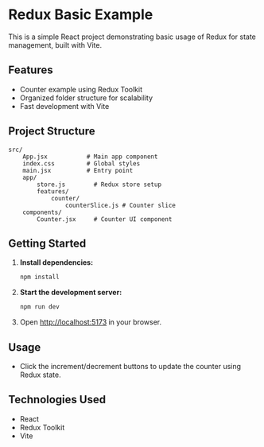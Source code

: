 # Redux Basic Example

This is a simple React project demonstrating basic usage of Redux for state management, built with Vite.

## Features
- Counter example using Redux Toolkit
- Organized folder structure for scalability
- Fast development with Vite

## Project Structure
```
src/
	App.jsx           # Main app component
	index.css         # Global styles
	main.jsx          # Entry point
	app/
		store.js        # Redux store setup
		features/
			counter/
				counterSlice.js # Counter slice
	components/
		Counter.jsx     # Counter UI component
```

## Getting Started

1. **Install dependencies:**
	 ```powershell
	 npm install
	 ```
2. **Start the development server:**
	 ```powershell
	 npm run dev
	 ```
3. Open [http://localhost:5173](http://localhost:5173) in your browser.

## Usage
- Click the increment/decrement buttons to update the counter using Redux state.

## Technologies Used
- React
- Redux Toolkit
- Vite


